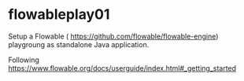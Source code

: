 # flowableplay01
Setup a Flowable ( https://github.com/flowable/flowable-engine) playgroung as standalone Java application.

Following https://www.flowable.org/docs/userguide/index.html#_getting_started 